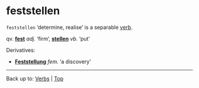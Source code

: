 # feststellen

`feststellen` ‘determine, realise’ is a separable [verb](../../index.md).

qv. **[fest](../../../adjectives/f/fe/fest.md)** *adj.* ‘firm’, **[stellen](../../s/st/stellen.md)** *vb.* ‘put’

Derivatives:
- **[Feststellung](../../../nouns/f/fe/Feststellung.md)** *fem.* ‘a discovery’

----

Back up to: [Verbs](../../index.md) | [Top](../../../index.md)
